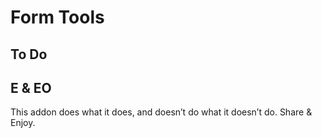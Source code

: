 # Form Tools



## To Do


## E & EO

This addon does what it does, and doesn’t do what it doesn’t do. Share & Enjoy.
